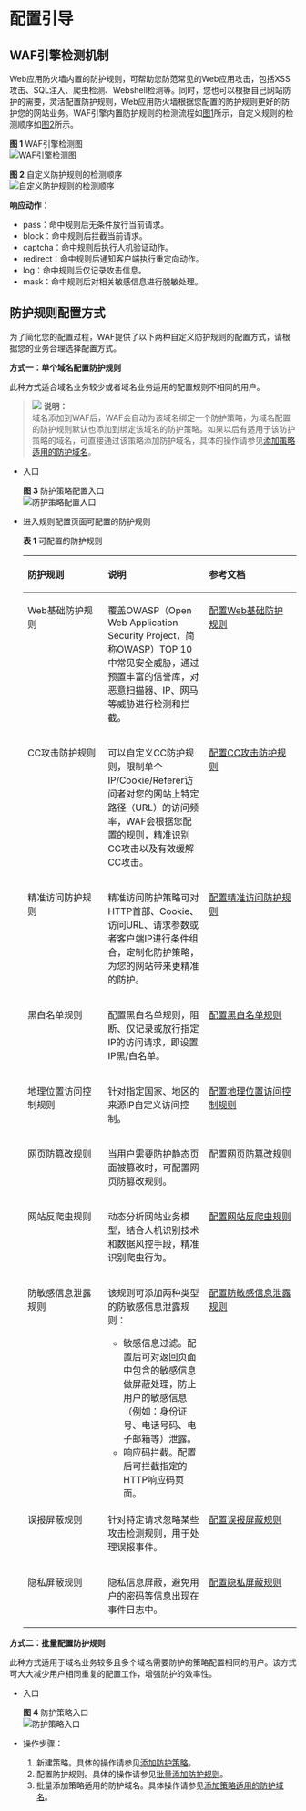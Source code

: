 # 配置引导<a name="waf_01_0129"></a>

## WAF引擎检测机制<a name="section8980164913235"></a>

Web应用防火墙内置的防护规则，可帮助您防范常见的Web应用攻击，包括XSS攻击、SQL注入、爬虫检测、Webshell检测等。同时，您也可以根据自己网站防护的需要，灵活配置防护规则，Web应用防火墙根据您配置的防护规则更好的防护您的网站业务。WAF引擎内置防护规则的检测流程如[图1](#fig1628214208241)所示，自定义规则的检测顺序如[图2](#fig2084820326445)所示。

**图 1**  WAF引擎检测图<a name="fig1628214208241"></a>  
![](figures/WAF引擎检测图.png "WAF引擎检测图")

**图 2**  自定义防护规则的检测顺序<a name="fig2084820326445"></a>  
![](figures/自定义防护规则的检测顺序.png "自定义防护规则的检测顺序")

**响应动作**：

-   pass：命中规则后无条件放行当前请求。
-   block：命中规则后拦截当前请求。
-   captcha：命中规则后执行人机验证动作。
-   redirect：命中规则后通知客户端执行重定向动作。
-   log：命中规则后仅记录攻击信息。
-   mask：命中规则后对相关敏感信息进行脱敏处理。

## 防护规则配置方式<a name="section89113456294"></a>

为了简化您的配置过程，WAF提供了以下两种自定义防护规则的配置方式，请根据您的业务合理选择配置方式。

**方式一：单个域名配置防护规则**

此种方式适合域名业务较少或者域名业务适用的配置规则不相同的用户。

>![](public_sys-resources/icon-note.gif) **说明：**   
>域名添加到WAF后，WAF会自动为该域名绑定一个防护策略，为域名配置的防护规则默认也添加到绑定该域名的防护策略。如果以后有适用于该防护策略的域名，可直接通过该策略添加防护域名，具体的操作请参见[添加策略适用的防护域名](添加策略适用的防护域名.md)。  

-   入口

    **图 3**  防护策略配置入口<a name="fig443351912108"></a>  
    ![](figures/防护策略配置入口.png "防护策略配置入口")

-   进入规则配置页面可配置的防护规则

    **表 1**  可配置的防护规则

    <a name="table14874354152011"></a>
    <table><thead align="left"><tr id="row387516548205"><th class="cellrowborder" valign="top" width="29.330000000000002%" id="mcps1.2.4.1.1"><p id="p187585492013"><a name="p187585492013"></a><a name="p187585492013"></a>防护规则</p>
    </th>
    <th class="cellrowborder" valign="top" width="37.01%" id="mcps1.2.4.1.2"><p id="p3875145416201"><a name="p3875145416201"></a><a name="p3875145416201"></a>说明</p>
    </th>
    <th class="cellrowborder" valign="top" width="33.660000000000004%" id="mcps1.2.4.1.3"><p id="p1736965022315"><a name="p1736965022315"></a><a name="p1736965022315"></a>参考文档</p>
    </th>
    </tr>
    </thead>
    <tbody><tr id="row187565419201"><td class="cellrowborder" valign="top" width="29.330000000000002%" headers="mcps1.2.4.1.1 "><p id="p148751054172016"><a name="p148751054172016"></a><a name="p148751054172016"></a>Web基础防护规则</p>
    </td>
    <td class="cellrowborder" valign="top" width="37.01%" headers="mcps1.2.4.1.2 "><p id="p7619145311"><a name="p7619145311"></a><a name="p7619145311"></a><span>覆盖OWASP（Open Web Application Security Project，简称OWASP）TOP 10中常见安全威胁，通过预置丰富的信誉库，对恶意扫描器、IP、网马等威胁进行检测和拦截。</span></p>
    </td>
    <td class="cellrowborder" valign="top" width="33.660000000000004%" headers="mcps1.2.4.1.3 "><p id="p7369450152320"><a name="p7369450152320"></a><a name="p7369450152320"></a><a href="配置Web基础防护规则.md">配置Web基础防护规则</a></p>
    </td>
    </tr>
    <tr id="row148751545201"><td class="cellrowborder" valign="top" width="29.330000000000002%" headers="mcps1.2.4.1.1 "><p id="p1687519545206"><a name="p1687519545206"></a><a name="p1687519545206"></a>CC攻击防护规则</p>
    </td>
    <td class="cellrowborder" valign="top" width="37.01%" headers="mcps1.2.4.1.2 "><p id="p1287555452011"><a name="p1287555452011"></a><a name="p1287555452011"></a><span>可以自定义CC防护规则，限制单个IP/Cookie/Referer访问者对您的网站上特定路径（URL）的访问频率，WAF会根据您配置的规则，精准识别</span><span>CC攻击</span><span>以及有效缓解CC攻击</span>。</p>
    </td>
    <td class="cellrowborder" valign="top" width="33.660000000000004%" headers="mcps1.2.4.1.3 "><p id="p636955019231"><a name="p636955019231"></a><a name="p636955019231"></a><a href="配置CC攻击防护规则.md">配置CC攻击防护规则</a></p>
    </td>
    </tr>
    <tr id="row1387525413206"><td class="cellrowborder" valign="top" width="29.330000000000002%" headers="mcps1.2.4.1.1 "><p id="p13875854162017"><a name="p13875854162017"></a><a name="p13875854162017"></a>精准访问防护规则</p>
    </td>
    <td class="cellrowborder" valign="top" width="37.01%" headers="mcps1.2.4.1.2 "><p id="p487517543205"><a name="p487517543205"></a><a name="p487517543205"></a><span>精准访问防护策略可对HTTP首部、Cookie、访问URL、请求参数或者客户端IP进行条件组合，定制化防护策略，为您的网站带来更精准的防护。</span></p>
    </td>
    <td class="cellrowborder" valign="top" width="33.660000000000004%" headers="mcps1.2.4.1.3 "><p id="p17369165082315"><a name="p17369165082315"></a><a name="p17369165082315"></a><a href="配置精准访问防护规则.md">配置精准访问防护规则</a></p>
    </td>
    </tr>
    <tr id="row18875115412200"><td class="cellrowborder" valign="top" width="29.330000000000002%" headers="mcps1.2.4.1.1 "><p id="p987535414206"><a name="p987535414206"></a><a name="p987535414206"></a>黑白名单规则</p>
    </td>
    <td class="cellrowborder" valign="top" width="37.01%" headers="mcps1.2.4.1.2 "><p id="p487595462020"><a name="p487595462020"></a><a name="p487595462020"></a><span>配置黑白名单规则，阻断、仅记录或放行指定IP的访问请求，即设置</span><span>IP黑/白名单</span><span>。</span></p>
    </td>
    <td class="cellrowborder" valign="top" width="33.660000000000004%" headers="mcps1.2.4.1.3 "><p id="p133691050112316"><a name="p133691050112316"></a><a name="p133691050112316"></a><a href="配置黑白名单规则.md">配置黑白名单规则</a></p>
    </td>
    </tr>
    <tr id="row10875105492011"><td class="cellrowborder" valign="top" width="29.330000000000002%" headers="mcps1.2.4.1.1 "><p id="p198751954152014"><a name="p198751954152014"></a><a name="p198751954152014"></a>地理位置访问控制规则</p>
    </td>
    <td class="cellrowborder" valign="top" width="37.01%" headers="mcps1.2.4.1.2 "><p id="p787518546202"><a name="p787518546202"></a><a name="p787518546202"></a><span>针对指定国家、地区的来源IP自定义访问控制。</span></p>
    </td>
    <td class="cellrowborder" valign="top" width="33.660000000000004%" headers="mcps1.2.4.1.3 "><p id="p136912509235"><a name="p136912509235"></a><a name="p136912509235"></a><a href="配置地理位置访问控制规则.md">配置地理位置访问控制规则</a></p>
    </td>
    </tr>
    <tr id="row38751454192010"><td class="cellrowborder" valign="top" width="29.330000000000002%" headers="mcps1.2.4.1.1 "><p id="p687555472020"><a name="p687555472020"></a><a name="p687555472020"></a>网页防篡改规则</p>
    </td>
    <td class="cellrowborder" valign="top" width="37.01%" headers="mcps1.2.4.1.2 "><p id="p78752544206"><a name="p78752544206"></a><a name="p78752544206"></a><span>当用户需要防护静态页面被篡改时，可配置网页防篡改规则。</span></p>
    </td>
    <td class="cellrowborder" valign="top" width="33.660000000000004%" headers="mcps1.2.4.1.3 "><p id="p93691650162313"><a name="p93691650162313"></a><a name="p93691650162313"></a><a href="配置网页防篡改规则.md">配置网页防篡改规则</a></p>
    </td>
    </tr>
    <tr id="row0699639122212"><td class="cellrowborder" valign="top" width="29.330000000000002%" headers="mcps1.2.4.1.1 "><p id="p5699143916223"><a name="p5699143916223"></a><a name="p5699143916223"></a>网站反爬虫规则</p>
    </td>
    <td class="cellrowborder" valign="top" width="37.01%" headers="mcps1.2.4.1.2 "><p id="p1063395362914"><a name="p1063395362914"></a><a name="p1063395362914"></a><span>动态分析网站业务模型，结合人机识别技术和数据风控手段，精准识别爬虫行为。</span></p>
    </td>
    <td class="cellrowborder" valign="top" width="33.660000000000004%" headers="mcps1.2.4.1.3 "><p id="p7369125014233"><a name="p7369125014233"></a><a name="p7369125014233"></a><a href="配置网站反爬虫规则.md">配置网站反爬虫规则</a></p>
    </td>
    </tr>
    <tr id="row569919395228"><td class="cellrowborder" valign="top" width="29.330000000000002%" headers="mcps1.2.4.1.1 "><p id="p1569933902211"><a name="p1569933902211"></a><a name="p1569933902211"></a>防敏感信息泄露规则</p>
    </td>
    <td class="cellrowborder" valign="top" width="37.01%" headers="mcps1.2.4.1.2 "><p id="p1111212302814"><a name="p1111212302814"></a><a name="p1111212302814"></a>该规则可添加两种类型的防敏感信息泄露规则：</p>
    <a name="ul171121523162819"></a><a name="ul171121523162819"></a><ul id="ul171121523162819"><li>敏感信息过滤。配置后可对返回页面中包含的敏感信息做屏蔽处理，防止用户的敏感信息（例如：身份证号、电话号码、电子邮箱等）泄露。</li><li>响应码拦截。配置后可拦截指定的HTTP响应码页面。</li></ul>
    </td>
    <td class="cellrowborder" valign="top" width="33.660000000000004%" headers="mcps1.2.4.1.3 "><p id="p436975012320"><a name="p436975012320"></a><a name="p436975012320"></a><a href="配置防敏感信息泄露规则.md">配置防敏感信息泄露规则</a></p>
    </td>
    </tr>
    <tr id="row8699133972219"><td class="cellrowborder" valign="top" width="29.330000000000002%" headers="mcps1.2.4.1.1 "><p id="p206991039102215"><a name="p206991039102215"></a><a name="p206991039102215"></a>误报屏蔽规则</p>
    </td>
    <td class="cellrowborder" valign="top" width="37.01%" headers="mcps1.2.4.1.2 "><p id="p20480323123012"><a name="p20480323123012"></a><a name="p20480323123012"></a><span>针对特定请求忽略某些攻击检测规则，用于处理误报事件。</span></p>
    </td>
    <td class="cellrowborder" valign="top" width="33.660000000000004%" headers="mcps1.2.4.1.3 "><p id="p7369135017238"><a name="p7369135017238"></a><a name="p7369135017238"></a><a href="配置误报屏蔽规则.md">配置误报屏蔽规则</a></p>
    </td>
    </tr>
    <tr id="row12341732172215"><td class="cellrowborder" valign="top" width="29.330000000000002%" headers="mcps1.2.4.1.1 "><p id="p1135163272212"><a name="p1135163272212"></a><a name="p1135163272212"></a>隐私屏蔽规则</p>
    </td>
    <td class="cellrowborder" valign="top" width="37.01%" headers="mcps1.2.4.1.2 "><p id="p1835123222213"><a name="p1835123222213"></a><a name="p1835123222213"></a><span>隐私信息屏蔽</span><span>，避免用户的密码等信息出现在事件日志中。</span></p>
    </td>
    <td class="cellrowborder" valign="top" width="33.660000000000004%" headers="mcps1.2.4.1.3 "><p id="p93691250162314"><a name="p93691250162314"></a><a name="p93691250162314"></a><a href="配置隐私屏蔽规则.md">配置隐私屏蔽规则</a></p>
    </td>
    </tr>
    </tbody>
    </table>


**方式二：批量配置防护规则**

此种方式适用于域名业务较多且多个域名需要防护的策略配置相同的用户。该方式可大大减少用户相同重复的配置工作，增强防护的效率性。

-   入口

    **图 4**  防护策略入口<a name="fig4203459164711"></a>  
    ![](figures/防护策略入口.png "防护策略入口")

-   操作步骤：
    1.  新建策略。具体的操作请参见[添加防护策略](添加防护策略.md)。
    2.  配置防护规则。具体的操作请参见[批量添加防护规则](批量添加防护规则.md)。
    3.  批量添加策略适用的防护域名。具体操作请参见[添加策略适用的防护域名](添加策略适用的防护域名.md)。


